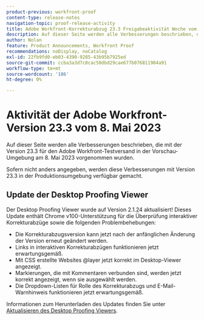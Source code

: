 ```yaml
---
product-previous: workfront-proof
content-type: release-notes
navigation-topic: proof-release-activity
title: Adobe Workfront-Korrekturabzug 23.3 Freigabeaktivität Woche vom 8. Mai 2023
description: Auf dieser Seite werden alle Verbesserungen beschrieben, die mit der Version 23.3 für Adobe Workfront vorgenommen wurden. Diese Verbesserungen werden in der Woche vom 8. Mai 2023 in der Produktionsumgebung verfügbar gemacht.
author: Nolan
feature: Product Announcements, Workfront Proof
recommendations: noDisplay, noCatalog
exl-id: 22fb9fd0-eb03-4390-9285-43b95b7925ed
source-git-commit: ccba3a3d7c0cac50dbd29cae677b076811904a91
workflow-type: tm+mt
source-wordcount: '186'
ht-degree: 0%

---
```


# Aktivität der Adobe Workfront-Version 23.3 vom 8. Mai 2023

Auf dieser Seite werden alle Verbesserungen beschrieben, die mit der Version 23.3 für den Adobe Workfront-Testversand in der Vorschau-Umgebung am 8. Mai 2023 vorgenommen wurden.

Sofern nicht anders angegeben, werden diese Verbesserungen mit Version 23.3 in der Produktionsumgebung verfügbar gemacht.

## Update der Desktop Proofing Viewer

Der Desktop Proofing Viewer wurde auf Version 2.1.24 aktualisiert! Dieses Update enthält Chrome v100-Unterstützung für die Überprüfung interaktiver Korrekturabzüge sowie die folgenden Problembehebungen:

* Die Korrekturabzugsversion kann jetzt nach der anfänglichen Änderung der Version erneut geändert werden.
* Links in interaktiven Korrekturabzügen funktionieren jetzt erwartungsgemäß.
* Mit CSS erstellte Websites @layer jetzt korrekt im Desktop-Viewer angezeigt.
* Markierungen, die mit Kommentaren verbunden sind, werden jetzt korrekt angezeigt, wenn sie ausgewählt werden.
* Die Dropdown-Listen für Rolle des Korrekturabzugs und E-Mail-Warnhinweis funktionieren jetzt erwartungsgemäß.

Informationen zum Herunterladen des Updates finden Sie unter [Aktualisieren des Desktop Proofing Viewers](/help/quicksilver/review-and-approve-work/proofing/use-the-desktop-proofing-viewer/update-the-desktop-proofing-viewer.md).
